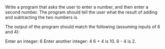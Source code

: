 Write a program that asks the user to enter a number, and then enter a second number. The program should tell the user what the result of adding and subtracting the two numbers is.

The output of the program should match the following (assuming inputs of 6 and 4):

Enter an integer: 6
Enter another integer: 4
6 + 4 is 10.
6 - 4 is 2.
